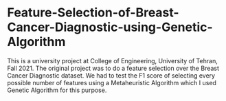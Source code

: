 # Feature-Selection-of-Breast-Cancer-Diagnostic-using-Genetic-Algorithm
This is a university project at College of Engineering, University of Tehran, Fall 2021.
The original project was to do a feature selection over the Breast Cancer Diagnostic dataset. We had to test the F1 score of selecting every possible number of features using a Metaheuristic Algorithm which I used Genetic Algorithm for this purpose.
